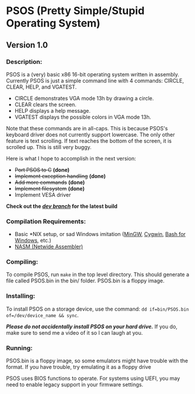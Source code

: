 # PSOS (Pretty Simple/Stupid Operating System)
## Version 1.0

### Description:

PSOS is a (very) basic x86 16-bit operating system written in assembly.
Currently PSOS is just a simple command line with 4 commands: CIRCLE, CLEAR, HELP, and VGATEST.

- CIRCLE demonstrates VGA mode 13h by drawing a circle.
- CLEAR clears the screen.
- HELP displays a help message.
- VGATEST displays the possible colors in VGA mode 13h.

Note that these commands are in all-caps.
This is because PSOS's keyboard driver does not currently support lowercase.
The only other feature is text scrolling.
If text reaches the bottom of the screen, it is scrolled up.
This is still very buggy.

Here is what I hope to accomplish in the next version:

- ~~Port PSOS to C~~ **(done)**
- ~~Implement exception handling~~ **(done)**
- ~~Add more commands~~ **(done)**
- ~~Implement filesystem~~ **(done)**
- Implement VESA driver

**Check out the [*dev branch*](https://github.com/TheBenPerson/PSOS/tree/dev) for the latest build**

### Compilation Requirements:

- Basic *NIX setup, or sad Windows imitation ([MinGW](http://mingw.org/), [Cygwin](https://cygwin.com/), [Bash for Windows](https://msdn.microsoft.com/en-us/commandline/wsl/about), etc.)
- [NASM (Netwide Assembler)](http://www.nasm.us/)

### Compiling:

To compile PSOS, run `make` in the top level directory.
This should generate a file called PSOS.bin in the bin/ folder.
PSOS.bin is a floppy image.

### Installing:

To install PSOS on a storage device, use the command: `dd if=bin/PSOS.bin of=/dev/device_name && sync`.

***Please do not accidentally install PSOS on your hard drive.***
If you do, make sure to send me a video of it so I can laugh at you.

### Running:

PSOS.bin is a floppy image, so some emulators might have trouble with the format.
If you have trouble, try emulating it as a floppy drive

PSOS uses BIOS functions to operate. For systems using UEFI, you may need to enable legacy support in your firmware settings.
